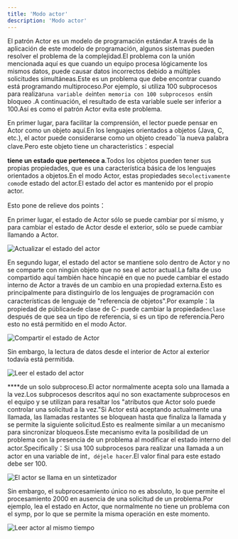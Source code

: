 ```yaml
---
title: 'Modo actor'
description: 'Modo actor'
---
```


El patrón Actor es un modelo de programación estándar.A través de la aplicación de este modelo de programación, algunos sistemas pueden resolver el problema de la complejidad.El problema con la unión mencionada aquí es que cuando un equipo procesa lógicamente los mismos datos, puede causar datos incorrectos debido a múltiples solicitudes simultáneas.Este es un problema que debe encontrar cuando está programando multiproceso.Por ejemplo, si utiliza 100 subprocesos para realizar`una variable de`int`en memoria con 100 subprocesos en`sin bloqueo .A continuación, el resultado de esta variable suele ser inferior a 100.Así es como el patrón Actor evita este problema.

En primer lugar, para facilitar la comprensión, el lector puede pensar en Actor como un objeto aquí.En los lenguajes orientados a objetos (Java, C, etc.), el actor puede considerarse como un objeto creado``la nueva palabra clave.Pero este objeto tiene un characteristics：especial

**tiene un estado que pertenece a**.Todos los objetos pueden tener sus propias propiedades, que es una característica básica de los lenguajes orientados a objetos.En el modo Actor, estas propiedades se`colectivamente como`de estado del actor.El estado del actor es mantenido por el propio actor.

Esto pone de relieve dos points：

En primer lugar, el estado de Actor sólo se puede cambiar por sí mismo, y para cambiar el estado de Actor desde el exterior, sólo se puede cambiar llamando a Actor.

![Actualizar el estado del actor](/images/20190226-001.gif)

En segundo lugar, el estado del actor se mantiene solo dentro de Actor y no se comparte con ningún objeto que no sea el actor actual.La falta de uso compartido aquí también hace hincapié en que no puede cambiar el estado interno de Actor a través de un cambio en una propiedad externa.Esto es principalmente para distinguirlo de los lenguajes de programación con características de lenguaje de "referencia de objetos".Por example：la propiedad de pública`de`de clase de C- puede cambiar la propiedad`enclase` después de que sea un tipo de referencia, si es un tipo de referencia.Pero esto no está permitido en el modo Actor.

![Compartir el estado de Actor](/images/20190226-003.gif)

Sin embargo, la lectura de datos desde el interior de Actor al exterior todavía está permitida.

![Leer el estado del actor](/images/20190226-002.gif)

****de un solo subproceso.El actor normalmente acepta solo una llamada a la vez.Los subprocesos descritos aquí no son exactamente subprocesos en el equipo y se utilizan para resaltar los "atributos que Actor solo puede controlar una solicitud a la vez."Si Actor está aceptando actualmente una llamada, las llamadas restantes se bloquean hasta que finaliza la llamada y se permite la siguiente solicitud.Esto es realmente similar a un mecanismo para sincronizar bloqueos.Este mecanismo evita la posibilidad de un problema con la presencia de un problema al modificar el estado interno del actor.Specifically：Si usa 100 subprocesos para realizar una llamada a un actor en una variable de int`, déjele hacer`.El valor final para este estado debe ser 100.

![El actor se llama en un sintetizador](/images/20190226-004.gif)

Sin embargo, el subprocesamiento único no es absoluto, lo que permite el procesamiento 2000 en ausencia de una solicitud de un problema.Por ejemplo, lea el estado en Actor, que normalmente no tiene un problema con el symp, por lo que se permite la misma operación en este momento.

![Leer actor al mismo tiempo](/images/20190226-005.gif)
